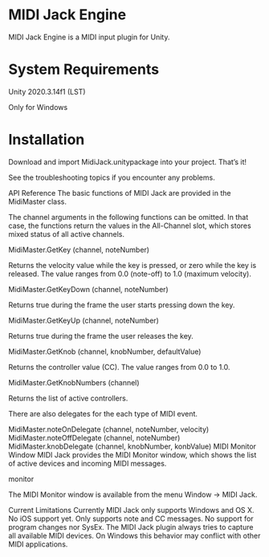 # MIDI Jack Engine
MIDI Jack Engine is a MIDI input plugin for Unity.

# System Requirements
Unity 2020.3.14f1 (LST)

Only for Windows
# Installation
Download and import MidiJack.unitypackage into your project. That’s it!

See the troubleshooting topics if you encounter any problems.

API Reference
The basic functions of MIDI Jack are provided in the MidiMaster class.

The channel arguments in the following functions can be omitted. In that case, the functions return the values in the All-Channel slot, which stores mixed status of all active channels.

MidiMaster.GetKey (channel, noteNumber)

Returns the velocity value while the key is pressed, or zero while the key is released. The value ranges from 0.0 (note-off) to 1.0 (maximum velocity).

MidiMaster.GetKeyDown (channel, noteNumber)

Returns true during the frame the user starts pressing down the key.

MidiMaster.GetKeyUp (channel, noteNumber)

Returns true during the frame the user releases the key.

MidiMaster.GetKnob (channel, knobNumber, defaultValue)

Returns the controller value (CC). The value ranges from 0.0 to 1.0.

MidiMaster.GetKnobNumbers (channel)

Returns the list of active controllers.

There are also delegates for the each type of MIDI event.

MidiMaster.noteOnDelegate (channel, noteNumber, velocity)
MidiMaster.noteOffDelegate (channel, noteNumber)
MidiMaster.knobDelegate (channel, knobNumber, konbValue)
MIDI Monitor Window
MIDI Jack provides the MIDI Monitor window, which shows the list of active devices and incoming MIDI messages.

monitor

The MIDI Monitor window is available from the menu Window -> MIDI Jack.

Current Limitations
Currently MIDI Jack only supports Windows and OS X. No iOS support yet.
Only supports note and CC messages. No support for program changes nor SysEx.
The MIDI Jack plugin always tries to capture all available MIDI devices. On Windows this behavior may conflict with other MIDI applications.

